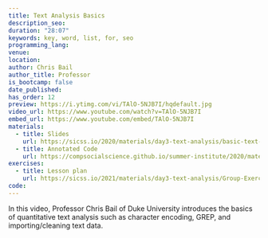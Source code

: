 ```yaml
---
title: Text Analysis Basics
description_seo:
duration: "28:07"
keywords: key, word, list, for, seo
programming_lang:
venue:
location:
author: Chris Bail
author_title: Professor
is_bootcamp: false
date_published:
has_order: 12
preview: https://i.ytimg.com/vi/TAlO-5NJB7I/hqdefault.jpg
video_url: https://www.youtube.com/watch?v=TAlO-5NJB7I
embed_url: https://www.youtube.com/embed/TAlO-5NJB7I
materials:
  - title: Slides
    url: https://sicss.io/2020/materials/day3-text-analysis/basic-text-analysis/Rpres/Basic_Text_Analysis.html
  - title: Annotated Code
    url: https://compsocialscience.github.io/summer-institute/2020/materials/day3-text-analysis/basic-text-analysis/rmarkdown/Basic_Text_Analysis_in_R.html
exercises:
  - title: Lesson plan
    url: https://sicss.io/2021/materials/day3-text-analysis/Group-Exercise-Day-3.html
code:
---
```


In this video, Professor Chris Bail of Duke University introduces the basics of quantitative text analysis such as character encoding, GREP, and importing/cleaning text data.
